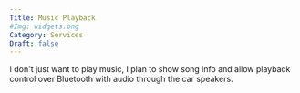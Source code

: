 ```yaml
---
Title: Music Playback
#Img: widgets.png
Category: Services
Draft: false
---
```


I don't just want to play music, I plan to show song info and allow playback control over Bluetooth with audio through the car speakers.